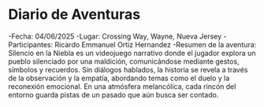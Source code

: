 # Diario de Aventuras

-Fecha: 04/06/2025
-Lugar: Crossing Way, Wayne, Nueva Jersey 
-Participantes:  Ricardo Emmanuel Ortiz Hernandez
-Resumen de la aventura: Silencio en la Niebla es un videojuego narrativo donde el jugador explora un pueblo silenciado por una maldición, comunicándose mediante gestos, símbolos y recuerdos. Sin diálogos hablados, la historia se revela a través de la observación y la empatía, abordando temas como el duelo y la reconexión emocional. En una atmósfera melancólica, cada rincón del entorno guarda pistas de un pasado que aún busca ser contado.
